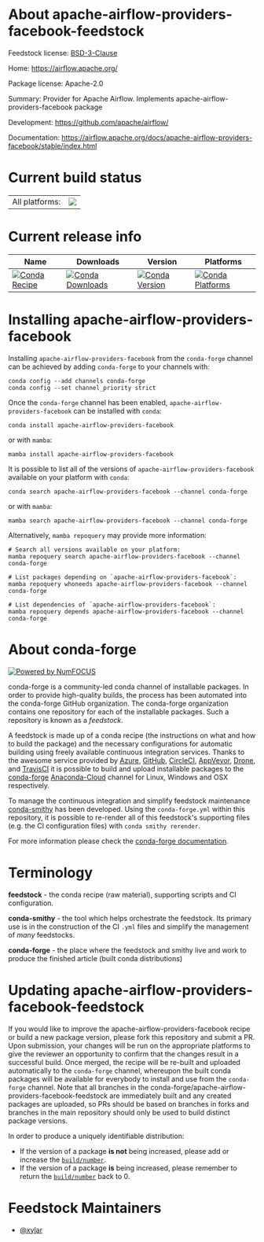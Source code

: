 About apache-airflow-providers-facebook-feedstock
=================================================

Feedstock license: [BSD-3-Clause](https://github.com/conda-forge/apache-airflow-providers-facebook-feedstock/blob/main/LICENSE.txt)

Home: https://airflow.apache.org/

Package license: Apache-2.0

Summary: Provider for Apache Airflow. Implements apache-airflow-providers-facebook package

Development: https://github.com/apache/airflow/

Documentation: https://airflow.apache.org/docs/apache-airflow-providers-facebook/stable/index.html

Current build status
====================


<table><tr><td>All platforms:</td>
    <td>
      <a href="https://dev.azure.com/conda-forge/feedstock-builds/_build/latest?definitionId=11908&branchName=main">
        <img src="https://dev.azure.com/conda-forge/feedstock-builds/_apis/build/status/apache-airflow-providers-facebook-feedstock?branchName=main">
      </a>
    </td>
  </tr>
</table>

Current release info
====================

| Name | Downloads | Version | Platforms |
| --- | --- | --- | --- |
| [![Conda Recipe](https://img.shields.io/badge/recipe-apache--airflow--providers--facebook-green.svg)](https://anaconda.org/conda-forge/apache-airflow-providers-facebook) | [![Conda Downloads](https://img.shields.io/conda/dn/conda-forge/apache-airflow-providers-facebook.svg)](https://anaconda.org/conda-forge/apache-airflow-providers-facebook) | [![Conda Version](https://img.shields.io/conda/vn/conda-forge/apache-airflow-providers-facebook.svg)](https://anaconda.org/conda-forge/apache-airflow-providers-facebook) | [![Conda Platforms](https://img.shields.io/conda/pn/conda-forge/apache-airflow-providers-facebook.svg)](https://anaconda.org/conda-forge/apache-airflow-providers-facebook) |

Installing apache-airflow-providers-facebook
============================================

Installing `apache-airflow-providers-facebook` from the `conda-forge` channel can be achieved by adding `conda-forge` to your channels with:

```
conda config --add channels conda-forge
conda config --set channel_priority strict
```

Once the `conda-forge` channel has been enabled, `apache-airflow-providers-facebook` can be installed with `conda`:

```
conda install apache-airflow-providers-facebook
```

or with `mamba`:

```
mamba install apache-airflow-providers-facebook
```

It is possible to list all of the versions of `apache-airflow-providers-facebook` available on your platform with `conda`:

```
conda search apache-airflow-providers-facebook --channel conda-forge
```

or with `mamba`:

```
mamba search apache-airflow-providers-facebook --channel conda-forge
```

Alternatively, `mamba repoquery` may provide more information:

```
# Search all versions available on your platform:
mamba repoquery search apache-airflow-providers-facebook --channel conda-forge

# List packages depending on `apache-airflow-providers-facebook`:
mamba repoquery whoneeds apache-airflow-providers-facebook --channel conda-forge

# List dependencies of `apache-airflow-providers-facebook`:
mamba repoquery depends apache-airflow-providers-facebook --channel conda-forge
```


About conda-forge
=================

[![Powered by
NumFOCUS](https://img.shields.io/badge/powered%20by-NumFOCUS-orange.svg?style=flat&colorA=E1523D&colorB=007D8A)](https://numfocus.org)

conda-forge is a community-led conda channel of installable packages.
In order to provide high-quality builds, the process has been automated into the
conda-forge GitHub organization. The conda-forge organization contains one repository
for each of the installable packages. Such a repository is known as a *feedstock*.

A feedstock is made up of a conda recipe (the instructions on what and how to build
the package) and the necessary configurations for automatic building using freely
available continuous integration services. Thanks to the awesome service provided by
[Azure](https://azure.microsoft.com/en-us/services/devops/), [GitHub](https://github.com/),
[CircleCI](https://circleci.com/), [AppVeyor](https://www.appveyor.com/),
[Drone](https://cloud.drone.io/welcome), and [TravisCI](https://travis-ci.com/)
it is possible to build and upload installable packages to the
[conda-forge](https://anaconda.org/conda-forge) [Anaconda-Cloud](https://anaconda.org/)
channel for Linux, Windows and OSX respectively.

To manage the continuous integration and simplify feedstock maintenance
[conda-smithy](https://github.com/conda-forge/conda-smithy) has been developed.
Using the ``conda-forge.yml`` within this repository, it is possible to re-render all of
this feedstock's supporting files (e.g. the CI configuration files) with ``conda smithy rerender``.

For more information please check the [conda-forge documentation](https://conda-forge.org/docs/).

Terminology
===========

**feedstock** - the conda recipe (raw material), supporting scripts and CI configuration.

**conda-smithy** - the tool which helps orchestrate the feedstock.
                   Its primary use is in the construction of the CI ``.yml`` files
                   and simplify the management of *many* feedstocks.

**conda-forge** - the place where the feedstock and smithy live and work to
                  produce the finished article (built conda distributions)


Updating apache-airflow-providers-facebook-feedstock
====================================================

If you would like to improve the apache-airflow-providers-facebook recipe or build a new
package version, please fork this repository and submit a PR. Upon submission,
your changes will be run on the appropriate platforms to give the reviewer an
opportunity to confirm that the changes result in a successful build. Once
merged, the recipe will be re-built and uploaded automatically to the
`conda-forge` channel, whereupon the built conda packages will be available for
everybody to install and use from the `conda-forge` channel.
Note that all branches in the conda-forge/apache-airflow-providers-facebook-feedstock are
immediately built and any created packages are uploaded, so PRs should be based
on branches in forks and branches in the main repository should only be used to
build distinct package versions.

In order to produce a uniquely identifiable distribution:
 * If the version of a package **is not** being increased, please add or increase
   the [``build/number``](https://docs.conda.io/projects/conda-build/en/latest/resources/define-metadata.html#build-number-and-string).
 * If the version of a package **is** being increased, please remember to return
   the [``build/number``](https://docs.conda.io/projects/conda-build/en/latest/resources/define-metadata.html#build-number-and-string)
   back to 0.

Feedstock Maintainers
=====================

* [@xylar](https://github.com/xylar/)

